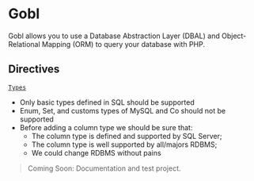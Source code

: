 # Gobl
Gobl allows you to use a Database Abstraction Layer (DBAL) and Object-Relational Mapping (ORM) to query your database with PHP.

## Directives
[`Types`](./src/DBAL/Types)
 - Only basic types defined in SQL should be supported
 - Enum, Set, and customs types of MySQL and Co should not be supported
 - Before adding a column type we should be sure that:
   - The column type is defined and supported by SQL Server;
   - The column type is well supported by all/majors RDBMS;
   - We could change RDBMS without pains

> Coming Soon: Documentation and test project.
